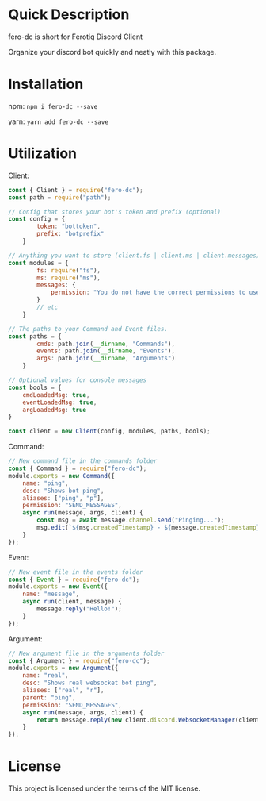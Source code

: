 # Quick Description

fero-dc is short for Ferotiq Discord Client

Organize your discord bot quickly and neatly with this package.

# Installation

npm:
`npm i fero-dc --save`

yarn:
`yarn add fero-dc --save`

# Utilization

Client:
```js
const { Client } = require("fero-dc");
const path = require("path");

// Config that stores your bot's token and prefix (optional)
const config = {
        token: "bottoken",
        prefix: "botprefix"
    }

// Anything you want to store (client.fs | client.ms | client.messages)
const modules = {
        fs: require("fs"),
        ms: require("ms"),
        messages: {
            permission: "You do not have the correct permissions to use that command!"
        }
        // etc
    }

// The paths to your Command and Event files.
const paths = {
        cmds: path.join(__dirname, "Commands"),
        events: path.join(__dirname, "Events"),
        args: path.join(__dirname, "Arguments")
    }

// Optional values for console messages
const bools = {
    cmdLoadedMsg: true,
    eventLoadedMsg: true,
    argLoadedMsg: true
}

const client = new Client(config, modules, paths, bools);
```

Command:
```js
// New command file in the commands folder
const { Command } = require("fero-dc");
module.exports = new Command({
    name: "ping",
    desc: "Shows bot ping",
    aliases: ["ping", "p"],
    permission: "SEND_MESSAGES",
    async run(message, args, client) {
        const msg = await message.channel.send("Pinging...");
        msg.edit(`${msg.createdTimestamp} - ${message.createdTimestamp}`);
    }
});
```

Event:
```js
// New event file in the events folder
const { Event } = require("fero-dc");
module.exports = new Event({
    name: "message",
    async run(client, message) {
        message.reply("Hello!");
    }
});
```

Argument:
```js
// New argument file in the arguments folder
const { Argument } = require("fero-dc");
module.exports = new Argument({
    name: "real",
    desc: "Shows real websocket bot ping",
    aliases: ["real", "r"],
    parent: "ping",
    permission: "SEND_MESSAGES",
    async run(message, args, client) {
        return message.reply(new client.discord.WebsocketManager(client).ping);
    }
});
```

# License

This project is licensed under the terms of the MIT license.